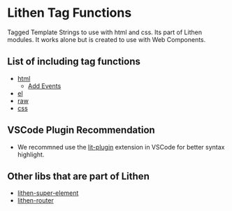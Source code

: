 # Lithen Tag Functions

Tagged Template Strings to use with html and css.
Its part of Lithen modules. It works alone but is created to use with Web Components.

## List of including tag functions
- [html](./docs/html.md)
  - [Add Events](./docs/html.md#add-events)
- [el](./docs/el.md)
- [raw](./docs/raw.md)
- [css](./docs/css.md)

## VSCode Plugin Recommendation
- We recommned use the [lit-plugin](https://marketplace.visualstudio.com/items?itemName=runem.lit-plugin) extension in VSCode for better syntax highlight.

## Other libs that are part of Lithen
- [lithen-super-element](https://www.npmjs.com/package/lithen-super-element)
- [lithen-router](https://www.npmjs.com/package/lithen-router)
